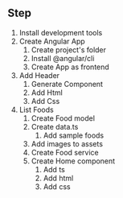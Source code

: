 ## Step
1. Install development tools
2. Create Angular App
    1. Create project's folder
    2. Install @angular/cli
    3. Create App as frontend
3. Add Header
    1. Generate Component
    2. Add Html
    3. Add Css
4.  List Foods
    1. Create Food model
    2. Create data.ts
        1.  Add sample foods
    3.  Add images to assets
    4.  Create Food service
    5.  Create Home component
        1.  Add ts
        2.  Add html
        3.  Add css